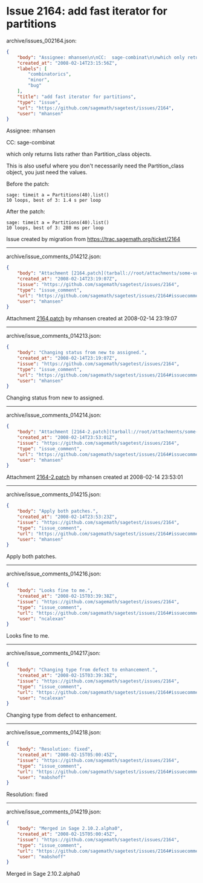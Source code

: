 # Issue 2164: add fast iterator for partitions

archive/issues_002164.json:
```json
{
    "body": "Assignee: mhansen\n\nCC:  sage-combinat\n\nwhich only returns lists rather than Partition_class objects.\n\n\nThis is also useful where you don't necessarily need the Partition_class object, you just need the values.\n\n\nBefore the patch:\n\n```\nsage: timeit a = Partitions(40).list()\n10 loops, best of 3: 1.4 s per loop\n```\n\n\nAfter the patch:\n\n```\nsage: timeit a = Partitions(40).list()\n10 loops, best of 3: 280 ms per loop\n```\n\n\nIssue created by migration from https://trac.sagemath.org/ticket/2164\n\n",
    "created_at": "2008-02-14T23:15:56Z",
    "labels": [
        "combinatorics",
        "minor",
        "bug"
    ],
    "title": "add fast iterator for partitions",
    "type": "issue",
    "url": "https://github.com/sagemath/sagetest/issues/2164",
    "user": "mhansen"
}
```
Assignee: mhansen

CC:  sage-combinat

which only returns lists rather than Partition_class objects.


This is also useful where you don't necessarily need the Partition_class object, you just need the values.


Before the patch:

```
sage: timeit a = Partitions(40).list()
10 loops, best of 3: 1.4 s per loop
```


After the patch:

```
sage: timeit a = Partitions(40).list()
10 loops, best of 3: 280 ms per loop
```


Issue created by migration from https://trac.sagemath.org/ticket/2164





---

archive/issue_comments_014212.json:
```json
{
    "body": "Attachment [2164.patch](tarball://root/attachments/some-uuid/ticket2164/2164.patch) by mhansen created at 2008-02-14 23:19:07",
    "created_at": "2008-02-14T23:19:07Z",
    "issue": "https://github.com/sagemath/sagetest/issues/2164",
    "type": "issue_comment",
    "url": "https://github.com/sagemath/sagetest/issues/2164#issuecomment-14212",
    "user": "mhansen"
}
```

Attachment [2164.patch](tarball://root/attachments/some-uuid/ticket2164/2164.patch) by mhansen created at 2008-02-14 23:19:07



---

archive/issue_comments_014213.json:
```json
{
    "body": "Changing status from new to assigned.",
    "created_at": "2008-02-14T23:19:07Z",
    "issue": "https://github.com/sagemath/sagetest/issues/2164",
    "type": "issue_comment",
    "url": "https://github.com/sagemath/sagetest/issues/2164#issuecomment-14213",
    "user": "mhansen"
}
```

Changing status from new to assigned.



---

archive/issue_comments_014214.json:
```json
{
    "body": "Attachment [2164-2.patch](tarball://root/attachments/some-uuid/ticket2164/2164-2.patch) by mhansen created at 2008-02-14 23:53:01",
    "created_at": "2008-02-14T23:53:01Z",
    "issue": "https://github.com/sagemath/sagetest/issues/2164",
    "type": "issue_comment",
    "url": "https://github.com/sagemath/sagetest/issues/2164#issuecomment-14214",
    "user": "mhansen"
}
```

Attachment [2164-2.patch](tarball://root/attachments/some-uuid/ticket2164/2164-2.patch) by mhansen created at 2008-02-14 23:53:01



---

archive/issue_comments_014215.json:
```json
{
    "body": "Apply both patches.",
    "created_at": "2008-02-14T23:53:23Z",
    "issue": "https://github.com/sagemath/sagetest/issues/2164",
    "type": "issue_comment",
    "url": "https://github.com/sagemath/sagetest/issues/2164#issuecomment-14215",
    "user": "mhansen"
}
```

Apply both patches.



---

archive/issue_comments_014216.json:
```json
{
    "body": "Looks fine to me.",
    "created_at": "2008-02-15T03:39:38Z",
    "issue": "https://github.com/sagemath/sagetest/issues/2164",
    "type": "issue_comment",
    "url": "https://github.com/sagemath/sagetest/issues/2164#issuecomment-14216",
    "user": "ncalexan"
}
```

Looks fine to me.



---

archive/issue_comments_014217.json:
```json
{
    "body": "Changing type from defect to enhancement.",
    "created_at": "2008-02-15T03:39:38Z",
    "issue": "https://github.com/sagemath/sagetest/issues/2164",
    "type": "issue_comment",
    "url": "https://github.com/sagemath/sagetest/issues/2164#issuecomment-14217",
    "user": "ncalexan"
}
```

Changing type from defect to enhancement.



---

archive/issue_comments_014218.json:
```json
{
    "body": "Resolution: fixed",
    "created_at": "2008-02-15T05:00:45Z",
    "issue": "https://github.com/sagemath/sagetest/issues/2164",
    "type": "issue_comment",
    "url": "https://github.com/sagemath/sagetest/issues/2164#issuecomment-14218",
    "user": "mabshoff"
}
```

Resolution: fixed



---

archive/issue_comments_014219.json:
```json
{
    "body": "Merged in Sage 2.10.2.alpha0",
    "created_at": "2008-02-15T05:00:45Z",
    "issue": "https://github.com/sagemath/sagetest/issues/2164",
    "type": "issue_comment",
    "url": "https://github.com/sagemath/sagetest/issues/2164#issuecomment-14219",
    "user": "mabshoff"
}
```

Merged in Sage 2.10.2.alpha0
